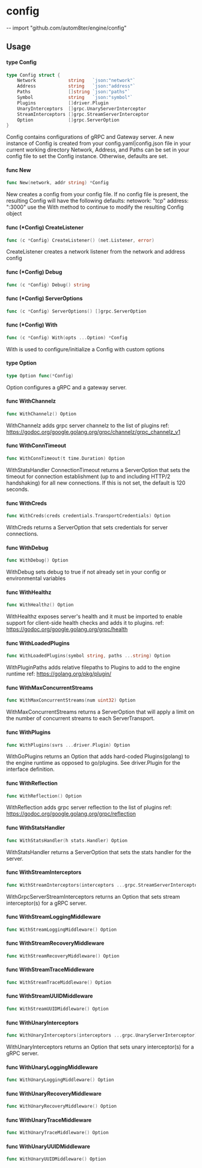 # config
--
    import "github.com/autom8ter/engine/config"


## Usage

#### type Config

```go
type Config struct {
	Network            string   `json:"network"`
	Address            string   `json:"address"`
	Paths              []string `json:"paths"`
	Symbol             string   `json:"symbol"`
	Plugins            []driver.Plugin
	UnaryInterceptors  []grpc.UnaryServerInterceptor
	StreamInterceptors []grpc.StreamServerInterceptor
	Option             []grpc.ServerOption
}
```

Config contains configurations of gRPC and Gateway server. A new instance of
Config is created from your config.yaml|config.json file in your current working
directory Network, Address, and Paths can be set in your config file to set the
Config instance. Otherwise, defaults are set.

#### func  New

```go
func New(network, addr string) *Config
```
New creates a config from your config file. If no config file is present, the
resulting Config will have the following defaults: netowork: "tcp" address:
":3000" use the With method to continue to modify the resulting Config object

#### func (*Config) CreateListener

```go
func (c *Config) CreateListener() (net.Listener, error)
```
CreateListener creates a network listener from the network and address config

#### func (*Config) Debug

```go
func (c *Config) Debug() string
```

#### func (*Config) ServerOptions

```go
func (c *Config) ServerOptions() []grpc.ServerOption
```

#### func (*Config) With

```go
func (c *Config) With(opts ...Option) *Config
```
With is used to configure/initialize a Config with custom options

#### type Option

```go
type Option func(*Config)
```

Option configures a gRPC and a gateway server.

#### func  WithChannelz

```go
func WithChannelz() Option
```
WithChannelz adds grpc server channelz to the list of plugins ref:
https://godoc.org/google.golang.org/grpc/channelz/grpc_channelz_v1

#### func  WithConnTimeout

```go
func WithConnTimeout(t time.Duration) Option
```
WithStatsHandler ConnectionTimeout returns a ServerOption that sets the timeout
for connection establishment (up to and including HTTP/2 handshaking) for all
new connections. If this is not set, the default is 120 seconds.

#### func  WithCreds

```go
func WithCreds(creds credentials.TransportCredentials) Option
```
WithCreds returns a ServerOption that sets credentials for server connections.

#### func  WithDebug

```go
func WithDebug() Option
```
WithDebug sets debug to true if not already set in your config or environmental
variables

#### func  WithHealthz

```go
func WithHealthz() Option
```
WithHealthz exposes server's health and it must be imported to enable support
for client-side health checks and adds it to plugins. ref:
https://godoc.org/google.golang.org/grpc/health

#### func  WithLoadedPlugins

```go
func WithLoadedPlugins(symbol string, paths ...string) Option
```
WithPluginPaths adds relative filepaths to Plugins to add to the engine runtime
ref: https://golang.org/pkg/plugin/

#### func  WithMaxConcurrentStreams

```go
func WithMaxConcurrentStreams(num uint32) Option
```
WithMaxConcurrentStreams returns a ServerOption that will apply a limit on the
number of concurrent streams to each ServerTransport.

#### func  WithPlugins

```go
func WithPlugins(svrs ...driver.Plugin) Option
```
WithGoPlugins returns an Option that adds hard-coded Plugins(golang) to the
engine runtime as opposed to go/plugins. See driver.Plugin for the interface
definition.

#### func  WithReflection

```go
func WithReflection() Option
```
WithReflection adds grpc server reflection to the list of plugins ref:
https://godoc.org/google.golang.org/grpc/reflection

#### func  WithStatsHandler

```go
func WithStatsHandler(h stats.Handler) Option
```
WithStatsHandler returns a ServerOption that sets the stats handler for the
server.

#### func  WithStreamInterceptors

```go
func WithStreamInterceptors(interceptors ...grpc.StreamServerInterceptor) Option
```
WithGrpcServerStreamInterceptors returns an Option that sets stream
interceptor(s) for a gRPC server.

#### func  WithStreamLoggingMiddleware

```go
func WithStreamLoggingMiddleware() Option
```

#### func  WithStreamRecoveryMiddleware

```go
func WithStreamRecoveryMiddleware() Option
```

#### func  WithStreamTraceMiddleware

```go
func WithStreamTraceMiddleware() Option
```

#### func  WithStreamUUIDMiddleware

```go
func WithStreamUUIDMiddleware() Option
```

#### func  WithUnaryInterceptors

```go
func WithUnaryInterceptors(interceptors ...grpc.UnaryServerInterceptor) Option
```
WithUnaryInterceptors returns an Option that sets unary interceptor(s) for a
gRPC server.

#### func  WithUnaryLoggingMiddleware

```go
func WithUnaryLoggingMiddleware() Option
```

#### func  WithUnaryRecoveryMiddleware

```go
func WithUnaryRecoveryMiddleware() Option
```

#### func  WithUnaryTraceMiddleware

```go
func WithUnaryTraceMiddleware() Option
```

#### func  WithUnaryUUIDMiddleware

```go
func WithUnaryUUIDMiddleware() Option
```
